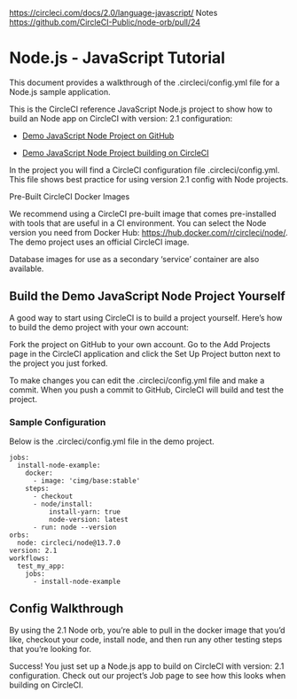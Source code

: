 https://circleci.com/docs/2.0/language-javascript/
Notes
https://github.com/CircleCI-Public/node-orb/pull/24
 

# Node.js - JavaScript Tutorial
This document provides a walkthrough of the .circleci/config.yml file for a Node.js sample application.

This is the CircleCI reference JavaScript Node.js project to show how to build an Node app on CircleCI with version: 2.1 configuration:

* [Demo JavaScript Node Project on GitHub](https://github.com/CircleCI-Public/circleci-demo-javascript-react-app/tree/2.1-orb-example)

* [Demo JavaScript Node Project building on CircleCI](https://circleci.com/gh/CircleCI-Public/circleci-demo-javascript-react-app)

In the project you will find a CircleCI configuration file .circleci/config.yml. This file shows best practice for using version 2.1 config with Node projects.

Pre-Built CircleCI Docker Images

We recommend using a CircleCI pre-built image that comes pre-installed with tools that are useful in a CI environment. You can select the Node version you need from Docker Hub: https://hub.docker.com/r/circleci/node/. The demo project uses an official CircleCI image.

Database images for use as a secondary ‘service’ container are also available.

## Build the Demo JavaScript Node Project Yourself
A good way to start using CircleCI is to build a project yourself. Here’s how to build the demo project with your own account:

Fork the project on GitHub to your own account.
Go to the Add Projects page in the CircleCI application and click the Set Up Project button next to the project you just forked.

To make changes you can edit the .circleci/config.yml file and make a commit. When you push a commit to GitHub, CircleCI will build and test the project.

### Sample Configuration
Below is the .circleci/config.yml file in the demo project.

```
jobs:
  install-node-example:
    docker:
      - image: 'cimg/base:stable'
    steps:
      - checkout
      - node/install:
          install-yarn: true
          node-version: latest
      - run: node --version
orbs:
  node: circleci/node@13.7.0
version: 2.1
workflows:
  test_my_app:
    jobs:
      - install-node-example
```
 

## Config Walkthrough

By using the  2.1 Node orb, you’re able to pull in the docker image that you’d like, checkout your  code,  install node,  and then  run  any other  testing  steps that you’re looking for. 
 
Success! You just set up a Node.js app to build on CircleCI with version: 2.1 configuration. Check out our project’s Job page to see how this looks when building on CircleCI.


